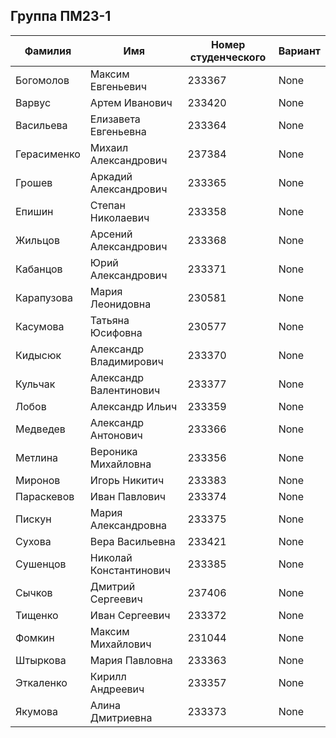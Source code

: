 ## Группа ПМ23-1
| Фамилия | Имя | Номер студенческого | Вариант |
|---------|------|-------------|------|
| Богомолов | Максим Евгеньевич | 233367 | None |
| Варвус | Артем Иванович | 233420 | None |
| Васильева | Елизавета Евгеньевна | 233364 | None |
| Герасименко | Михаил Александрович | 237384 | None |
| Грошев | Аркадий Александрович | 233365 | None |
| Епишин | Степан Николаевич | 233358 | None |
| Жильцов | Арсений Александрович | 233368 | None |
| Кабанцов | Юрий Александрович | 233371 | None |
| Карапузова | Мария Леонидовна | 230581 | None |
| Касумова | Татьяна Юсифовна | 230577 | None |
| Кидысюк | Александр Владимирович | 233370 | None |
| Кульчак | Александр Валентинович | 233377 | None |
| Лобов | Александр Ильич | 233359 | None |
| Медведев | Александр Антонович | 233366 | None |
| Метлина | Вероника Михайловна | 233356 | None |
| Миронов | Игорь Никитич | 233383 | None |
| Параскевов | Иван Павлович | 233374 | None |
| Пискун | Мария Александровна | 233375 | None |
| Сухова | Вера Васильевна | 233421 | None |
| Сушенцов | Николай Константинович | 233385 | None |
| Сычков | Дмитрий Сергеевич | 237406 | None |
| Тищенко | Иван Сергеевич | 233372 | None |
| Фомкин | Максим Михайлович | 231044 | None |
| Штыркова | Мария Павловна | 233363 | None |
| Эткаленко | Кирилл Андреевич | 233357 | None |
| Якумова | Алина Дмитриевна | 233373 | None |